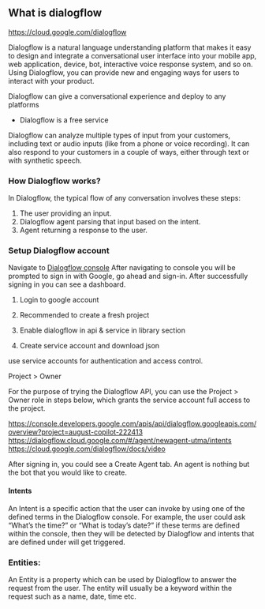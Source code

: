 ## What is dialogflow

https://cloud.google.com/dialogflow

Dialogflow is a natural language understanding platform that makes it easy to design and integrate a conversational user interface into your mobile app, web application, device, bot, interactive voice response system, and so on. Using Dialogflow, you can provide new and engaging ways for users to interact with your product.

Dialogflow can give a conversational experience and deploy to any platforms

- Dialogflow is a free service

Dialogflow can analyze multiple types of input from your customers, including text or audio inputs (like from a phone or voice recording). It can also respond to your customers in a couple of ways, either through text or with synthetic speech.

### How Dialogflow works?

In Dialogflow, the typical flow of any conversation involves these steps:

1. The user providing an input.
2. Dialogflow agent parsing that input based on the intent.
3. Agent returning a response to the user.

### Setup Dialogflow account

Navigate to [Dialogflow console](https://cloud.google.com/dialogflow/docs/) After navigating to console you will be prompted to sign in with Google, go ahead and sign-in. After successfully signing in you can see a dashboard.

1. Login to google account

2. Recommended to create a fresh project

3. Enable dialogflow in api & service in library section

4. Create service account and download json

use service accounts for authentication and access control.

Project > Owner

For the purpose of trying the Dialogflow API, you can use the Project > Owner role in steps below, which grants the service account full access to the project.

https://console.developers.google.com/apis/api/dialogflow.googleapis.com/overview?project=august-copilot-222413
https://dialogflow.cloud.google.com/#/agent/newagent-utma/intents
https://cloud.google.com/dialogflow/docs/video

After signing in, you could see a Create Agent tab.
An agent is nothing but the bot that you would like to create.

#### Intents

An Intent is a specific action that the user can invoke by using one of the defined terms in the Dialogflow console.
For example, the user could ask “What’s the time?” or “What is today’s date?” if these terms are defined within the console, then they will be detected by Dialogflow and intents that are defined under will get triggered.

### Entities:

An Entity is a property which can be used by Dialogflow to answer the request from the user. The entity will usually be a keyword within the request such as a name, date, time etc.
